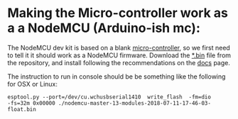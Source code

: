 # Making the Micro-controller work as a a NodeMCU (Arduino-ish mc):

The NodeMCU dev kit is based on a blank [micro-controller](https://internetofthingsagenda.techtarget.com/definition/microcontroller), so we first need to tell it it should work as a NodeMCU firmware. Download the [*.bin](https://github.com/felixbanguera/iot-medellin-nodemcu-blynk-1/blob/step_1/assets/installation/nodemcu-master-13-modules-2018-07-11-17-46-03-float.bin) file from the repository, and install following the recommendations on the [docs](https://nodemcu.readthedocs.io/en/master/en/flash/) page.

The instruction to run in console should be be something like the following for OSX or Linux:

    esptool.py --port=/dev/cu.wchusbserial1410  write_flash  -fm=dio
    -fs=32m 0x00000 ./nodemcu-master-13-modules-2018-07-11-17-46-03-float.bin
